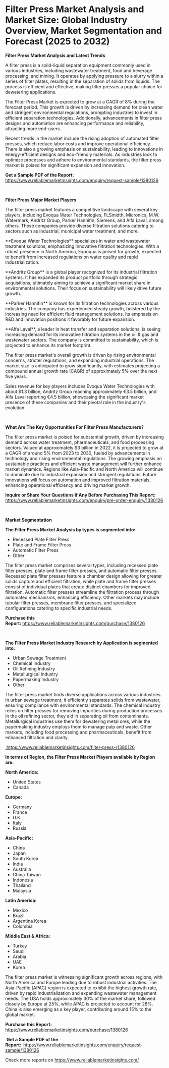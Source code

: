 <p><h1>Filter Press Market Analysis and Market Size: Global Industry Overview, Market Segmentation and Forecast (2025 to 2032)</h1></p><p><strong>Filter Press Market Analysis and Latest Trends</strong></p>
<p><p>A filter press is a solid-liquid separation equipment commonly used in various industries, including wastewater treatment, food and beverage processing, and mining. It operates by applying pressure to a slurry within a series of filter plates, resulting in the separation of solids from liquids. The process is efficient and effective, making filter presses a popular choice for dewatering applications.</p><p>The Filter Press Market is expected to grow at a CAGR of 8% during the forecast period. This growth is driven by increasing demand for clean water and stringent environmental regulations, prompting industries to invest in efficient separation technologies. Additionally, advancements in filter press designs and automation are enhancing performance and reliability, attracting more end-users.</p><p>Recent trends in the market include the rising adoption of automated filter presses, which reduce labor costs and improve operational efficiency. There is also a growing emphasis on sustainability, leading to innovations in energy-efficient designs and eco-friendly materials. As industries look to optimize processes and adhere to environmental standards, the filter press market is poised for significant expansion and innovation.</p></p>
<p><strong>Get a Sample PDF of the Report:&nbsp;</strong> <a href="https://www.reliablemarketinsights.com/enquiry/request-sample/1380126?utm_campaign=2953&utm_medium=2&utm_source=Github&utm_content=ia&utm_term=11042025&utm_id=filter-press">https://www.reliablemarketinsights.com/enquiry/request-sample/1380126</a></p>
<p>&nbsp;</p>
<p><strong>Filter Press Major Market Players</strong></p>
<p><p>The filter press market features a competitive landscape with several key players, including Evoqua Water Technologies, FLSmidth, Micronics, M.W. Watermark, Andritz Group, Parker Hannifin, Siemens, and Alfa Laval, among others. These companies provide diverse filtration solutions catering to sectors such as industrial, municipal water treatment, and more.</p><p>**Evoqua Water Technologies** specializes in water and wastewater treatment solutions, emphasizing innovative filtration technologies. With a robust presence in North America, Expoqua is poised for growth, expected to benefit from increased regulations on water quality and rapid industrialization.</p><p>**Andritz Group** is a global player recognized for its industrial filtration systems. It has expanded its product portfolio through strategic acquisitions, ultimately aiming to achieve a significant market share in environmental solutions. Their focus on sustainability will likely drive future growth.</p><p>**Parker Hannifin** is known for its filtration technologies across various industries. The company has experienced steady growth, bolstered by the increasing need for efficient fluid management solutions. Its emphasis on R&D and innovation positions it favorably for future expansion.</p><p>**Alfa Laval**, a leader in heat transfer and separation solutions, is seeing increasing demand for its innovative filtration systems in the oil & gas and wastewater sectors. The company is committed to sustainability, which is projected to enhance its market footprint.</p><p>The filter press market's overall growth is driven by rising environmental concerns, stricter regulations, and expanding industrial operations. The market size is anticipated to grow significantly, with estimates projecting a compound annual growth rate (CAGR) of approximately 5% over the next five years.</p><p>Sales revenue for key players includes Evoqua Water Technologies with about $1.3 billion, Andritz Group reaching approximately €3.5 billion, and Alfa Laval reporting €4.5 billion, showcasing the significant market presence of these companies and their pivotal role in the industry's evolution.</p></p>
<p>&nbsp;</p>
<p><strong>What Are The Key Opportunities For Filter Press Manufacturers?</strong></p>
<p><p>The filter press market is poised for substantial growth, driven by increasing demand across water treatment, pharmaceuticals, and food processing sectors. Valued at approximately $3 billion in 2022, it is projected to grow at a CAGR of around 5% from 2023 to 2030, fueled by advancements in technology and rising environmental regulations. The growing emphasis on sustainable practices and efficient waste management will further enhance market dynamics. Regions like Asia-Pacific and North America will continue to dominate due to industrial expansion and stringent regulations. Future innovations will focus on automation and improved filtration materials, enhancing operational efficiency and driving market growth.</p></p>
<p><strong>Inquire or Share Your Questions If Any Before Purchasing This Report:</strong> <a href="https://www.reliablemarketinsights.com/enquiry/pre-order-enquiry/1380126?utm_campaign=2953&utm_medium=2&utm_source=Github&utm_content=ia&utm_term=11042025&utm_id=filter-press">https://www.reliablemarketinsights.com/enquiry/pre-order-enquiry/1380126</a></p>
<p>&nbsp;</p>
<p><strong>Market Segmentation</strong></p>
<p><strong>The Filter Press Market Analysis by types is segmented into:</strong></p>
<p><ul><li>Recessed Plate Filter Press</li><li>Plate and Frame Filter Press</li><li>Automatic Filter Press</li><li>Other</li></ul></p>
<p><p>The filter press market comprises several types, including recessed plate filter presses, plate and frame filter presses, and automatic filter presses. Recessed plate filter presses feature a chamber design allowing for greater solids capture and efficient filtration, while plate and frame filter presses consist of individual plates that create distinct chambers for improved filtration. Automatic filter presses streamline the filtration process through automated mechanisms, enhancing efficiency. Other markets may include tubular filter presses, membrane filter presses, and specialized configurations catering to specific industrial needs.</p></p>
<p><strong>Purchase this Report:&nbsp;</strong><a href="https://www.reliablemarketinsights.com/purchase/1380126?utm_campaign=2953&utm_medium=2&utm_source=Github&utm_content=ia&utm_term=11042025&utm_id=filter-press">https://www.reliablemarketinsights.com/purchase/1380126</a></p>
<p>&nbsp;</p>
<p><strong>The Filter Press Market Industry Research by Application is segmented into:</strong></p>
<p><ul><li>Urban Sewage Treatment</li><li>Chemical Industry</li><li>Oil Refining Industry</li><li>Metallurgical Industry</li><li>Papermaking Industry</li><li>Other</li></ul></p>
<p><p>The filter press market finds diverse applications across various industries. In urban sewage treatment, it efficiently separates solids from wastewater, ensuring compliance with environmental standards. The chemical industry relies on filter presses for removing impurities during production processes. In the oil refining sector, they aid in separating oil from contaminants. Metallurgical industries use them for dewatering metal ores, while the papermaking industry employs them to manage pulp and waste. Other markets, including food processing and pharmaceuticals, benefit from enhanced filtration and clarity.</p></p>
<p><a href="https://www.reliablemarketinsights.com/filter-press-r1380126?utm_campaign=2953&utm_medium=2&utm_source=Github&utm_content=ia&utm_term=11042025&utm_id=filter-press">&nbsp;https://www.reliablemarketinsights.com/filter-press-r1380126</a></p>
<p><strong>In terms of Region, the Filter Press Market Players available by Region are:</strong></p>
<p>
    <p> <strong> North America: </strong>
        <ul>
            <li>United States</li>
            <li>Canada</li>
        </ul>
        </p> 
    <p> <strong> Europe: </strong>
        <ul>
            <li>Germany</li>
            <li>France</li>
            <li>U.K.</li>
            <li>Italy</li>
            <li>Russia</li>
        </ul>
        </p> 
    <p> <strong> Asia-Pacific: </strong>
        <ul>
            <li>China</li>
            <li>Japan</li>
            <li>South Korea</li>
            <li>India</li>
            <li>Australia</li>
            <li>China Taiwan</li>
            <li>Indonesia</li>
            <li>Thailand</li>
            <li>Malaysia</li>
        </ul>
        </p> 
    <p> <strong> Latin America: </strong>
        <ul>
            <li>Mexico</li>
            <li>Brazil</li>
            <li>Argentina Korea</li>
            <li>Colombia</li>
        </ul>
        </p> 
    <p> <strong> Middle East & Africa: </strong>
        <ul>
            <li>Turkey</li>
            <li>Saudi</li>
            <li>Arabia</li>
            <li>UAE</li>
            <li>Korea</li>
        </ul>
    </p>
    </p>
<p><p>The filter press market is witnessing significant growth across regions, with North America and Europe leading due to robust industrial activities. The Asia-Pacific (APAC) region is expected to exhibit the highest growth rate, driven by rapid industrialization and expanding wastewater management needs. The USA holds approximately 30% of the market share, followed closely by Europe at 25%, while APAC is projected to account for 28%. China is also emerging as a key player, contributing around 15% to the global market.</p></p>
<p><strong>Purchase this Report: </strong><a href="https://www.reliablemarketinsights.com/purchase/1380126?utm_campaign=2953&utm_medium=2&utm_source=Github&utm_content=ia&utm_term=11042025&utm_id=filter-press">https://www.reliablemarketinsights.com/purchase/1380126</a></p>
<p>&nbsp;<strong>Get a Sample PDF of the Report:&nbsp;&nbsp;</strong><a href="https://www.reliablemarketinsights.com/enquiry/request-sample/1380126?utm_campaign=2953&utm_medium=2&utm_source=Github&utm_content=ia&utm_term=11042025&utm_id=filter-press">https://www.reliablemarketinsights.com/enquiry/request-sample/1380126</a></p>
<p><strong></strong></p>
<p>Check more reports on <a href="https://www.reliablemarketinsights.com/?utm_campaign=2953&utm_medium=2&utm_source=Github&utm_content=ia&utm_term=11042025&utm_id=filter-press">https://www.reliablemarketinsights.com/</a></p>